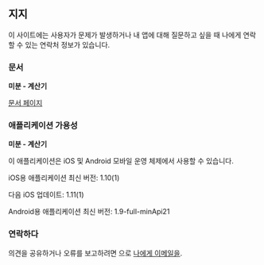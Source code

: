 ## 지지

이 사이트에는 사용자가 문제가 발생하거나 내 앱에 대해 질문하고 싶을 때 나에게 연락할 수 있는 연락처 정보가 있습니다.

### 문서

**미분 - 계산기**

[문서 페이지](https://www.taketechease.com/differentiation/differentiation-calculator-ko.html)

### 애플리케이션 가용성

**미분 - 계산기**

이 애플리케이션은 iOS 및 Android 모바일 운영 체제에서 사용할 수 있습니다.

iOS용 애플리케이션 최신 버전: 1.10(1)

다음 iOS 업데이트: 1.11(1)

Android용 애플리케이션 최신 버전: 1.9-full-minApi21

### 연락하다

의견을 공유하거나 오류를 보고하려면 으로 [나에게 이메일을](mailto:i.d.kosinska@gmail.com).

